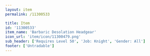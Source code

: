 ```yaml
---
layout: item
permalink: /11300533

title: Item
id: '11300533'
item_name: 'Barbaric Desolation Headgear'
icon_url: 'item/icon/11300479.png'
sub_header: ['Requires Level 50', 'Job: Knight', 'Gender: All']
footer: ['Untradable']
---
```

